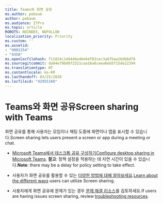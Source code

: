 ```yaml
---
title: Teams와 화면 공유
ms.author: pebaum
author: pebaum
ms.audience: ITPro
ms.topic: article
ROBOTS: NOINDEX, NOFOLLOW
localization_priority: Priority
ms.custom: ''
ms.assetid:
- "9002254"
- "4358"
ms.openlocfilehash: f11024c149446e46e64f03cec3a6fbaa26dbbdf8
ms.sourcegitcommit: da04e79b6072321caa16a6ceea6eb5f15de22394
ms.translationtype: HT
ms.contentlocale: ko-KR
ms.lasthandoff: 03/25/2020
ms.locfileid: "42955160"
---
```

# <a name="screen-sharing-with-teams"></a><span data-ttu-id="05c20-102">Teams와 화면 공유</span><span class="sxs-lookup"><span data-stu-id="05c20-102">Screen sharing with Teams</span></span>

<span data-ttu-id="05c20-103">화면 공유를 통해 사용자는 모임이나 채팅 도중에 화면이나 앱을 표시할 수 있습니다.</span><span class="sxs-lookup"><span data-stu-id="05c20-103">Screen sharing lets users present a screen or app during a meeting or chat.</span></span>

- <span data-ttu-id="05c20-104">[Microsoft Teams에서 데스크톱 공유 구성하기](https://docs.microsoft.com/microsoftteams/configure-desktop-sharing)</span><span class="sxs-lookup"><span data-stu-id="05c20-104">[Configure desktop sharing in Microsoft Teams](https://docs.microsoft.com/microsoftteams/configure-desktop-sharing).</span></span> <span data-ttu-id="05c20-105">**참고**: 정책 설정을 적용하는 데 지연 시간이 있을 수 있습니다.</span><span class="sxs-lookup"><span data-stu-id="05c20-105">**Note**: there may be a delay for policy setting to take effect.</span></span> 

- <span data-ttu-id="05c20-106">사용자가 화면 공유를 활용할 수 있는 [다양한 방법에 대해 알아보세요](https://docs.microsoft.com/microsoftteams/meeting-policies-in-teams#meeting-policy-settings---content-sharing).</span><span class="sxs-lookup"><span data-stu-id="05c20-106">[Learn about the different ways](https://docs.microsoft.com/microsoftteams/meeting-policies-in-teams#meeting-policy-settings---content-sharing) users can utilize Screen sharing.</span></span> 

- <span data-ttu-id="05c20-107">사용자에게 화면 공유에 문제가 있는 경우 [문제 해결 리소스](https://docs.microsoft.com/microsoftteams/connectivity-issues)를 검토하세요.</span><span class="sxs-lookup"><span data-stu-id="05c20-107">If users are having issues screen sharing, review [troubleshooting resources](https://docs.microsoft.com/microsoftteams/connectivity-issues).</span></span> 
